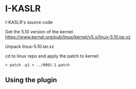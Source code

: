 # I-KASLR
I-KASLR's source code

Get the 5.10 version of the kernel: https://www.kernel.org/pub/linux/kernel/v5.x/linux-5.10.tar.xz

Unpack linux-5.10.tar.xz

cd to linux repo and apply the patch to kernel:

```
> patch -p1 < ../0001-1.patch
```

## Using the plugin

